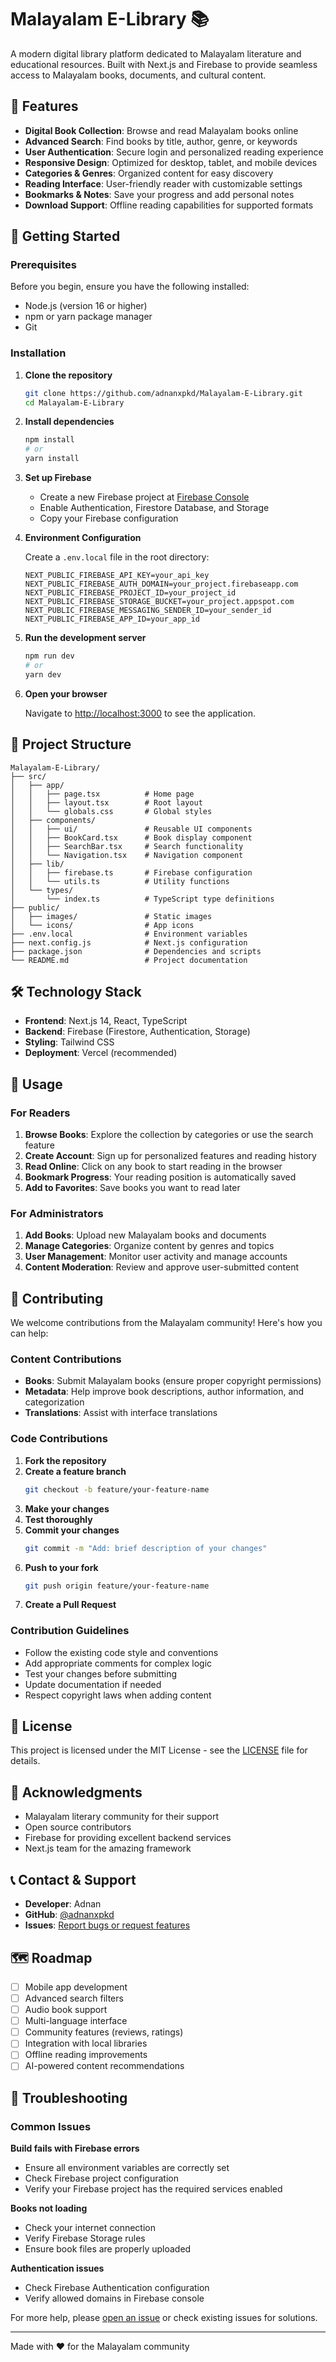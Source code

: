 # Malayalam E-Library 📚

A modern digital library platform dedicated to Malayalam literature and educational resources. Built with Next.js and Firebase to provide seamless access to Malayalam books, documents, and cultural content.

## 🌟 Features

- **Digital Book Collection**: Browse and read Malayalam books online
- **Advanced Search**: Find books by title, author, genre, or keywords
- **User Authentication**: Secure login and personalized reading experience
- **Responsive Design**: Optimized for desktop, tablet, and mobile devices
- **Categories & Genres**: Organized content for easy discovery
- **Reading Interface**: User-friendly reader with customizable settings
- **Bookmarks & Notes**: Save your progress and add personal notes
- **Download Support**: Offline reading capabilities for supported formats

## 🚀 Getting Started

### Prerequisites

Before you begin, ensure you have the following installed:
- Node.js (version 16 or higher)
- npm or yarn package manager
- Git

### Installation

1. **Clone the repository**
   ```bash
   git clone https://github.com/adnanxpkd/Malayalam-E-Library.git
   cd Malayalam-E-Library
   ```

2. **Install dependencies**
   ```bash
   npm install
   # or
   yarn install
   ```

3. **Set up Firebase**
   - Create a new Firebase project at [Firebase Console](https://console.firebase.google.com/)
   - Enable Authentication, Firestore Database, and Storage
   - Copy your Firebase configuration

4. **Environment Configuration**
   
   Create a `.env.local` file in the root directory:
   ```env
   NEXT_PUBLIC_FIREBASE_API_KEY=your_api_key
   NEXT_PUBLIC_FIREBASE_AUTH_DOMAIN=your_project.firebaseapp.com
   NEXT_PUBLIC_FIREBASE_PROJECT_ID=your_project_id
   NEXT_PUBLIC_FIREBASE_STORAGE_BUCKET=your_project.appspot.com
   NEXT_PUBLIC_FIREBASE_MESSAGING_SENDER_ID=your_sender_id
   NEXT_PUBLIC_FIREBASE_APP_ID=your_app_id
   ```

5. **Run the development server**
   ```bash
   npm run dev
   # or
   yarn dev
   ```

6. **Open your browser**
   
   Navigate to [http://localhost:3000](http://localhost:3000) to see the application.

## 📁 Project Structure

```
Malayalam-E-Library/
├── src/
│   ├── app/
│   │   ├── page.tsx          # Home page
│   │   ├── layout.tsx        # Root layout
│   │   └── globals.css       # Global styles
│   ├── components/
│   │   ├── ui/               # Reusable UI components
│   │   ├── BookCard.tsx      # Book display component
│   │   ├── SearchBar.tsx     # Search functionality
│   │   └── Navigation.tsx    # Navigation component
│   ├── lib/
│   │   ├── firebase.ts       # Firebase configuration
│   │   └── utils.ts          # Utility functions
│   └── types/
│       └── index.ts          # TypeScript type definitions
├── public/
│   ├── images/               # Static images
│   └── icons/                # App icons
├── .env.local                # Environment variables
├── next.config.js            # Next.js configuration
├── package.json              # Dependencies and scripts
└── README.md                 # Project documentation
```

## 🛠️ Technology Stack

- **Frontend**: Next.js 14, React, TypeScript
- **Backend**: Firebase (Firestore, Authentication, Storage)
- **Styling**: Tailwind CSS
- **Deployment**: Vercel (recommended)

## 📖 Usage

### For Readers
1. **Browse Books**: Explore the collection by categories or use the search feature
2. **Create Account**: Sign up for personalized features and reading history
3. **Read Online**: Click on any book to start reading in the browser
4. **Bookmark Progress**: Your reading position is automatically saved
5. **Add to Favorites**: Save books you want to read later

### For Administrators
1. **Add Books**: Upload new Malayalam books and documents
2. **Manage Categories**: Organize content by genres and topics
3. **User Management**: Monitor user activity and manage accounts
4. **Content Moderation**: Review and approve user-submitted content

## 🤝 Contributing

We welcome contributions from the Malayalam community! Here's how you can help:

### Content Contributions
- **Books**: Submit Malayalam books (ensure proper copyright permissions)
- **Metadata**: Help improve book descriptions, author information, and categorization
- **Translations**: Assist with interface translations

### Code Contributions
1. **Fork the repository**
2. **Create a feature branch**
   ```bash
   git checkout -b feature/your-feature-name
   ```
3. **Make your changes**
4. **Test thoroughly**
5. **Commit your changes**
   ```bash
   git commit -m "Add: brief description of your changes"
   ```
6. **Push to your fork**
   ```bash
   git push origin feature/your-feature-name
   ```
7. **Create a Pull Request**

### Contribution Guidelines
- Follow the existing code style and conventions
- Add appropriate comments for complex logic
- Test your changes before submitting
- Update documentation if needed
- Respect copyright laws when adding content

## 📝 License

This project is licensed under the MIT License - see the [LICENSE](LICENSE) file for details.

## 🙏 Acknowledgments

- Malayalam literary community for their support
- Open source contributors
- Firebase for providing excellent backend services
- Next.js team for the amazing framework

## 📞 Contact & Support

- **Developer**: Adnan
- **GitHub**: [@adnanxpkd](https://github.com/adnanxpkd)
- **Issues**: [Report bugs or request features](https://github.com/adnanxpkd/Malayalam-E-Library/issues)

## 🗺️ Roadmap

- [ ] Mobile app development
- [ ] Advanced search filters
- [ ] Audio book support
- [ ] Multi-language interface
- [ ] Community features (reviews, ratings)
- [ ] Integration with local libraries
- [ ] Offline reading improvements
- [ ] AI-powered content recommendations

## 🔧 Troubleshooting

### Common Issues

**Build fails with Firebase errors**
- Ensure all environment variables are correctly set
- Check Firebase project configuration
- Verify your Firebase project has the required services enabled

**Books not loading**
- Check your internet connection
- Verify Firebase Storage rules
- Ensure book files are properly uploaded

**Authentication issues**
- Check Firebase Authentication configuration
- Verify allowed domains in Firebase console

For more help, please [open an issue](https://github.com/adnanxpkd/Malayalam-E-Library/issues) or check existing issues for solutions.

---

Made with ❤️ for the Malayalam community
